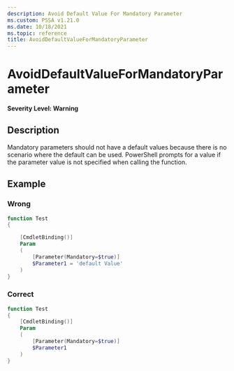 ```yaml
---
description: Avoid Default Value For Mandatory Parameter
ms.custom: PSSA v1.21.0
ms.date: 10/18/2021
ms.topic: reference
title: AvoidDefaultValueForMandatoryParameter
---
```

# AvoidDefaultValueForMandatoryParameter

**Severity Level: Warning**

## Description

Mandatory parameters should not have a default values because there is no scenario where the default
can be used. PowerShell prompts for a value if the parameter value is not specified when calling the
function.

## Example

### Wrong

```powershell
function Test
{

    [CmdletBinding()]
    Param
    (
        [Parameter(Mandatory=$true)]
        $Parameter1 = 'default Value'
    )
}
```

### Correct

```powershell
function Test
{
    [CmdletBinding()]
    Param
    (
        [Parameter(Mandatory=$true)]
        $Parameter1
    )
}
```
